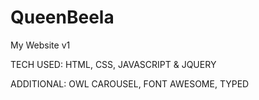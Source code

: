 # QueenBeela

My Website v1

TECH USED:
HTML, CSS, JAVASCRIPT & JQUERY

ADDITIONAL:
OWL CAROUSEL, FONT AWESOME, TYPED